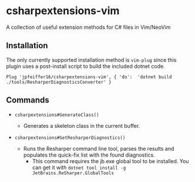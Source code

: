 # csharpextensions-vim
A collection of useful extension methods for C# files in Vim/NeoVim

## Installation

The only currently supported installation method is `vim-plug` since this plugin uses a post-install script
to build the included dotnet code.

```vim
Plug 'jpfeiffer16/csharpextensions-vim', { 'do':  'dotnet build ./tools/ResharperDiagnosticsConverter' }
```

## Commands

* `csharpextensions#GenerateClass()`
    - Generates a skeleton class in the current buffer.

* `csharpextensions#GetResharperDiagnostics()`
    - Runs the Resharper command line tool, parses the results and populates the quick-fix list with the found diagnostics.
       - This command requires the jb.exe global tool to be installed. You can get it with `dotnet tool install -g JetBrains.ReSharper.GlobalTools`
